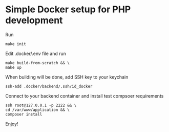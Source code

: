 # Simple Docker setup for PHP development

Run
````
make init
````

Edit .docker/.env file and run
````
make build-from-scratch && \
make up
````

When building will be done, add SSH key to your keychain
````
ssh-add .docker/backend/.ssh/id_docker
````

Connect to your backend container and install test compsoer requirements
````
ssh root@127.0.0.1 -p 2222 && \
cd /var/www/application && \
composer install
````

Enjoy!